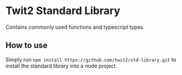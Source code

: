 # Twit2 Standard Library

Contains commonly used functions and typescript types.

## How to use

Simply run `npm install https://github.com/twit2/std-library.git` to install the standard library into a node project.